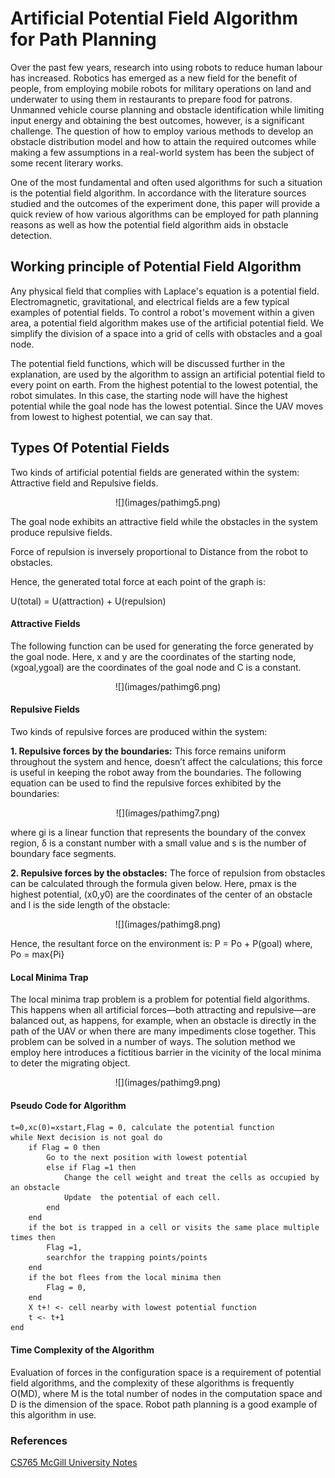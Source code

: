 # Artificial Potential Field Algorithm for Path Planning

Over the past few years, research into using robots to reduce human labour has increased. Robotics has emerged as a new field for the benefit of people, from employing mobile robots for military operations on land and underwater to using them in restaurants to prepare food for patrons. Unmanned vehicle course planning and obstacle identification while limiting input energy and obtaining the best outcomes, however, is a significant challenge. The question of how to employ various methods to develop an obstacle distribution model and how to attain the required outcomes while making a few assumptions in a real-world system has been the subject of some recent literary works.

One of the most fundamental and often used algorithms for such a situation is the potential field algorithm. In accordance with the literature sources studied and the outcomes of the experiment done, this paper will provide a quick review of how various algorithms can be employed for path planning reasons as well as how the potential field algorithm aids in obstacle detection.

## Working principle of Potential Field Algorithm

Any physical field that complies with Laplace's equation is a potential field. Electromagnetic, gravitational, and electrical fields are a few typical examples of potential fields. To control a robot's movement within a given area, a potential field algorithm makes use of the artificial potential field. We simplify the division of a space into a grid of cells with obstacles and a goal node.

The potential field functions, which will be discussed further in the explanation, are used by the algorithm to assign an artificial potential field to every point on earth. From the highest potential to the lowest potential, the robot simulates. In this case, the starting node will have the highest potential while the goal node has the lowest potential. Since the UAV moves from lowest to highest potential, we can say that.

## Types Of Potential Fields

Two kinds of artificial potential fields are generated within the system: Attractive field and Repulsive fields.

<center>![](images/pathimg5.png)</center>

The goal node exhibits an attractive field while the obstacles in the system produce repulsive fields.

Force of repulsion is inversely proportional to Distance from the robot to obstacles.

Hence, the generated total force at each point of the graph is:

U(total) = U(attraction) + U(repulsion)

#### Attractive Fields
The following function can be used for generating the force generated by the goal node. Here, x and y are the coordinates of the starting node, (xgoal,ygoal) are the coordinates of the goal node and C is a constant.

<center>![](images/pathimg6.png)</center>

#### Repulsive Fields

Two kinds of repulsive forces are produced within the system:

**1. Repulsive forces by the boundaries:**
This force remains uniform throughout the system and hence, doesn’t affect the calculations; this force is useful in keeping the robot away from the boundaries. The following equation can be used to find the repulsive forces exhibited by the boundaries:

<center>![](images/pathimg7.png)</center>

where gi is a linear function that represents the boundary of the convex region, δ is a constant number with a small value and s is the number of boundary face segments.

**2. Repulsive forces by the obstacles:**
The force of repulsion from obstacles can be calculated through the formula given below. Here, pmax is the highest potential, (x0,y0) are the coordinates of the center of an obstacle and l is the side length of the obstacle:

<center>![](images/pathimg8.png)</center>

Hence, the resultant force on the environment is:
P = Po + P(goal) where, Po = max{Pi}

#### Local Minima Trap

The local minima trap problem is a problem for potential field algorithms. This happens when all artificial forces—both attracting and repulsive—are balanced out, as happens, for example, when an obstacle is directly in the path of the UAV or when there are many impediments close together. This problem can be solved in a number of ways. The solution method we employ here introduces a fictitious barrier in the vicinity of the local minima to deter the migrating object.

<center>![](images/pathimg9.png)</center>

#### Pseudo Code for Algorithm

```
t=0,xc(0)=xstart,Flag = 0, calculate the potential function
while Next decision is not goal do
    if Flag = 0 then
        Go to the next position with lowest potential
        else if Flag =1 then
            Change the cell weight and treat the cells as occupied by an obstacle
            Update  the potential of each cell.
        end
    end
    if the bot is trapped in a cell or visits the same place multiple times then
        Flag =1,
        searchfor the trapping points/points
    end
    if the bot flees from the local minima then
        Flag = 0,
    end
    X t+! <- cell nearby with lowest potential function
    t <- t+1
end
```
#### Time Complexity of the Algorithm

Evaluation of forces in the configuration space is a requirement of potential field algorithms, and the complexity of these algorithms is frequently O(MD), where M is the total number of nodes in the computation space and D is the dimension of the space. Robot path planning is a good example of this algorithm in use.

### References
[CS765 McGill University Notes](https://www.cs.mcgill.ca/~hsafad/robotics/)